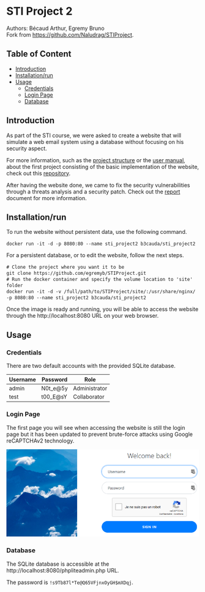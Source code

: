 # STI Project 2
Authors: Bécaud Arthur, Egremy Bruno  
Fork from https://github.com/Naludrag/STIProject.

## Table of Content
- [Introduction](#introduction)
- [Installation/run](#install-run)
- [Usage](#usage)
	- [Credentials](#credentials)
	- [Login Page](#login)
	- [Database](#database)

## Introduction
As part of the STI course, we were asked to create a website that will simulate a web email system using a database without focusing on his security aspect.

For more information, such as the [project structure](https://github.com/Naludrag/STIProject#Structure) or the [user manual](https://github.com/Naludrag/STIProject#Usage), about the first project consisting of the basic implementation of the website, check out this [repository](https://github.com/Naludrag/STIProject).

After having the website done, we came to fix the security vulnerabilities through a threats analysis and a security patch. Check out the [report](./report.pdf) document for more information.

## <a id="install-run"></a>Installation/run
To run the website without persistent data, use the following command.
```
docker run -it -d -p 8080:80 --name sti_project2 b3cauda/sti_project2
```
For a persistent database, or to edit the website, follow the next steps.
```
# Clone the project where you want it to be
git clone https://github.com/egremyb/STIProject.git
# Run the docker container and specify the volume location to 'site' folder
docker run -it -d -v /full/path/to/STIProject/site/:/usr/share/nginx/ -p 8080:80 --name sti_project2 b3cauda/sti_project2
```

Once the image is ready and running, you will be able to access the website through the http://localhost:8080 URL on your web browser.

## Usage
### Credentials
There are two default accounts with the provided SQLite database.

| Username | Password     | Role          |
|----------|--------------|---------------|
| admin    | N0t_e@5y     | Administrator |
| test     | t00_E@sY     | Collaborator  |

### <a id="login"></a>Login Page

The first page you will see when accessing the website is still the login page but it has been updated to prevent brute-force attacks using Google reCAPTCHAv2 technology.

![Login Page](./assets/login.PNG)

### Database
The SQLite database is accessible at the http://localhost:8080/phpliteadmin.php URL.

The password is `!s9Tb87l*Te@Q65VFjnxOyGH$mXDqj`.
